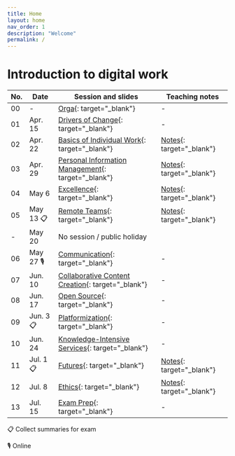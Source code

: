```yaml
---
title: Home
layout: home
nav_order: 1
description: "Welcome"
permalink: /
---
```


# Introduction to digital work

| No. | Date       | Session and slides | Teaching notes |
|-----|------------|--------------------|----------------|
| 00  | -          | [Orga](output/00-orga.html){: target="_blank"} | - |
| 01  | Apr. 15    | [Drivers of Change](output/01-drivers-of-change.html){: target="_blank"} | - |
| 02  | Apr. 22    | [Basics of Individual Work](output/02-basics-of-individual-work.html){: target="_blank"} | [Notes](output/teaching_notes/02_gtd.html){: target="_blank"} |
| 03  | Apr. 29    | [Personal Information Management](output/03-personal-information-management.html){: target="_blank"} | [Notes](output/teaching_notes/03_PIM.html){: target="_blank"} |
| 04  | May 6      | [Excellence](output/04-excellence.html){: target="_blank"} | [Notes](output/teaching_notes/04_Excellence.html){: target="_blank"} |
| 05  | May 13 📋  | [Remote Teams](output/05-remote-teams.html){: target="_blank"} | [Notes](output/teaching_notes/05_remote-teams.html){: target="_blank"} |
| -   | May 20     | No session / public holiday |
| 06  | May 27  🎙️ | [Communication](output/06-communication.html){: target="_blank"} | - |
| 07  | Jun. 10    | [Collaborative Content Creation](output/08-collaborative-content-creation.html){: target="_blank"} | - |
| 08  | Jun. 17    | [Open Source](output/09-open-source.html){: target="_blank"} | - |
| 09  | Jun. 3  📋 | [Platformization](output/07-platformization.html){: target="_blank"}  | - |
| 10  | Jun. 24    | [Knowledge-Intensive Services](output/10-knowledge-intensive-services.html){: target="_blank"} | - |
| 11  | Jul. 1 📋  | [Futures](output/11-futures.html){: target="_blank"} | [Notes](output/teaching_notes/11-futures-notes.html){: target="_blank"} |
| 12  | Jul. 8     | [Ethics](output/12-ethics.html){: target="_blank"} | [Notes](output/teaching_notes/12-ethics-notes.html){: target="_blank"} |
| 13  | Jul. 15    | [Exam Prep](output/13-exam-prep.html){: target="_blank"} | - |

📋 Collect summaries for exam

🎙️ Online

<!-- 

## Instructor

<img src="assets/gerit_wagner.jpg" alt="Gerit Wagner (Foto: Tim Kipphan)" style="height: 220px; float: left; padding-right: 10px;">

**Gerit Wagner**  
*Assistant Professor of Information Systems*  
*Otto-Friedrich Universität Bamberg*

My name is Gerit Wagner, and I am your instructor. I enjoy coding, solving programming puzzles, and building tools that are useful for others. In this project, you can contribute to one of my most significant packages: [CoLRev](https://github.com/CoLRev-Environment/colrev). 

<br style="clear:both">

You can read more about my work [here](docs/instructor.html).


slides
resources and links
instructor

TBD: include a picture?
TODO : make group fotos and publish

objectives: mention tools and open synthesis?
-->
